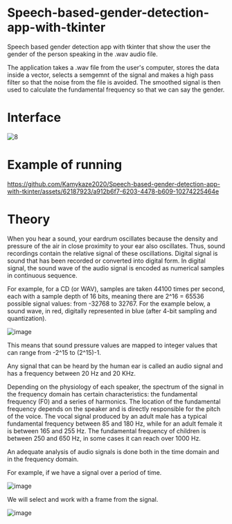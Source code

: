 # Speech-based-gender-detection-app-with-tkinter
Speech based gender detection app with tkinter that show the user the gender of the person speaking in the .wav audio file.

The application takes a .wav file from the user's computer, stores the data inside a vector, selects a semgemnt of the signal and makes a high pass filter so that the noise from the file is avoided. The smoothed signal is then used to calculate the fundamental frequency so that we can say the gender.

# Interface

![8](https://github.com/Kamykaze2020/Speech-based-gender-detection-app-with-tkinter/assets/62187923/6711d25b-eaf8-4422-8dae-5871e8c80c37)

# Example of running

https://github.com/Kamykaze2020/Speech-based-gender-detection-app-with-tkinter/assets/62187923/a912b6f7-6203-4478-b609-10274225464e

# Theory

When you hear a sound, your eardrum oscillates because the density and pressure of the air in close proximity to your ear also oscillates. Thus, sound recordings contain the relative signal of these oscillations. Digital signal is sound that has been recorded or converted into digital form. In digital signal, the sound wave of the audio signal is encoded as numerical samples in continuous sequence.

For example, for a CD (or WAV), samples are taken 44100 times per second, each with a sample depth of 16 bits, meaning there are 2^16 = 65536 possible signal values: from -32768 to 32767. For the example below, a sound wave, in red, digitally represented in blue (after 4-bit sampling and quantization).

![image](https://github.com/Kamykaze2020/Speech-based-gender-detection-app-with-tkinter/assets/62187923/6fc1700c-baf7-4473-8c41-24fc6ff44f15)

This means that sound pressure values are mapped to integer values that can range from -2^15 to (2^15)-1.

Any signal that can be heard by the human ear is called an audio signal and has a frequency between 20 Hz and 20 KHz.

Depending on the physiology of each speaker, the spectrum of the signal in the frequency domain has certain characteristics: the fundamental frequency (F0) and a series of harmonics. The location of the fundamental frequency depends on the speaker and is directly responsible for the pitch of the voice. The vocal signal produced by an adult male has a typical fundamental frequency between 85 and 180 Hz, while for an adult female it is between 165 and 255 Hz. The fundamental frequency of children is between 250 and 650 Hz, in some cases it can reach over 1000 Hz.

An adequate analysis of audio signals is done both in the time domain and in the frequency domain.

For example, if we have a signal over a period of time.

![image](https://github.com/Kamykaze2020/Speech-based-gender-detection-app-with-tkinter/assets/62187923/ec97c023-9171-4e47-a315-30e01b71dab6)

We will select and work with a frame from the signal.

![image](https://github.com/Kamykaze2020/Speech-based-gender-detection-app-with-tkinter/assets/62187923/d8b573d9-6fbd-4b88-aee3-0b0d0bd808bf)


